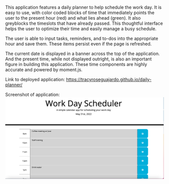 This application features a daily planner to help schedule the work day. It is easy to use, with color coded blocks of time that immediately points the user to the present hour (red) and what lies ahead (green). It also greyblocks the timeslots that have already passed. This thoughtful interface helps the user to optimize their time and easily manage a busy schedule.

The user is able to input tasks, reminders, and to-dos into the appropriate hour and save them. These items persist even if the page is refreshed.

The current date is displayed in a banner across the top of the application. And the present time, while not displayed outright, is also an important figure in building this application. These time components are highly accurate and powered by moment.js.

Link to deployed application: https://tracyroseguajardo.github.io/daily-planner/

Screenshot of application: ![](./assets/images/daily-planner-screenshot.png)
